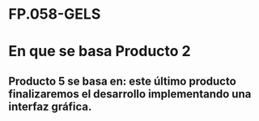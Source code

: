 # FP.058-GELS
# En que se basa Producto 2
## Producto 5 se basa en: este último producto finalizaremos el desarrollo implementando una interfaz gráfica.
